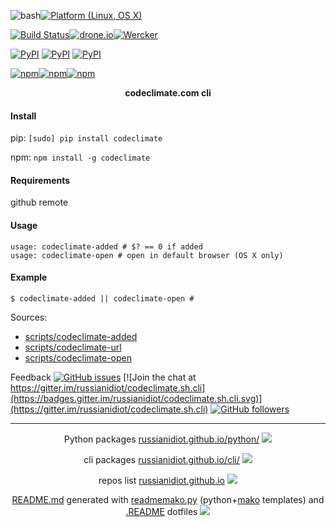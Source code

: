 ![bash](https://img.shields.io/badge/language-bash-blue.svg)[![Platform (Linux, OS X)](https://img.shields.io/badge/platform-Linux,%20OS%20X-green.svg?style=flat-square)]()

[![Build Status](https://travis-ci.org/russianidiot/codeclimate.sh.cli.svg?branch=master)](https://travis-ci.org/russianidiot/codeclimate.sh.cli)[![drone.io](https://drone.io/github.com/russianidiot/codeclimate.sh.cli/status.png)](https://drone.io/github.com/russianidiot/codeclimate.sh.cli)[![Wercker](https://img.shields.io/wercker/ci/russianidiot/codeclimate.sh.cli.svg)](https://app.wercker.com/#applications/None/)

[![PyPI](https://img.shields.io/pypi/v/codeclimate.svg)](https://pypi.python.org/pypi/codeclimate)
[![PyPI](https://img.shields.io/pypi/dm/codeclimate.svg)](https://pypi.python.org/pypi/codeclimate)
[![PyPI](https://img.shields.io/pypi/dd/codeclimate.svg)](https://pypi.python.org/pypi/codeclimate)

[![npm](https://img.shields.io/npm/v/codeclimate.svg)](https://www.npmjs.com/package/codeclimate)[![npm](https://img.shields.io/npm/dm/codeclimate.svg)](https://www.npmjs.com/package/codeclimate)[![npm](https://img.shields.io/npm/dt/codeclimate.svg)](https://www.npmjs.com/package/codeclimate)

<p align="center">
	<b>codeclimate.com cli</b>
</p>

#### Install

pip: 
`[sudo] pip install codeclimate`

npm: 
`npm install -g codeclimate`

#### Requirements

github remote

#### Usage

```shell
usage: codeclimate-added # $? == 0 if added
usage: codeclimate-open # open in default browser (OS X only)

```

#### Example

```shell
$ codeclimate-added || codeclimate-open # 
```

Sources:
*	[scripts/codeclimate-added](https://github.com/russianidiot/codeclimate.sh.cli/blob/master/scripts/codeclimate-added)
*	[scripts/codeclimate-url](https://github.com/russianidiot/codeclimate.sh.cli/blob/master/scripts/codeclimate-url)
*	[scripts/codeclimate-open](https://github.com/russianidiot/codeclimate.sh.cli/blob/master/scripts/codeclimate-open)

Feedback
[![GitHub issues](https://img.shields.io/github/issues/russianidiot/codeclimate.sh.cli.svg)](https://github.com/russianidiot/codeclimate.sh.cli/issues)
[![Join the chat at https://gitter.im/russianidiot/codeclimate.sh.cli](https://badges.gitter.im/russianidiot/codeclimate.sh.cli.svg)](https://gitter.im/russianidiot/codeclimate.sh.cli)
[![GitHub followers](https://img.shields.io/github/followers/russianidiot.svg?style=social&label=Follow)](https://github.com/russianidiot)

* * *

<p align="center">
	Python packages <a href="http://russianidiot.github.io/python/">russianidiot.github.io/python/</a>
	<img src="http://russianidiot.github.io/images/python/16.png" />
</p>
<p align="center">
	cli packages <a href="http://russianidiot.github.io/python/">russianidiot.github.io/cli/</a>
<img src="http://russianidiot.github.io/images/cli/16.png" />
</p>

<p align="center">
	repos list <a href="http://russianidiot.github.io/">russianidiot.github.io</a> <img src="http://russianidiot.github.io/images/star/16.png" />
</p>

<p align="center">
	<a href="https://raw.githubusercontent.com/russianidiot/codeclimate.sh.cli/master/README.md">README.md</a> generated with <a href="https://github.com/russianidiot/readme-mako.py">readmemako.py</a> (python+<a href="http://www.makotemplates.org/">mako</a> templates) and <a href="https://github.com/russianidiot-dotfiles/.README">.README</a> dotfiles 
<img src="http://russianidiot.github.io/images/book/16.png">
</p>
